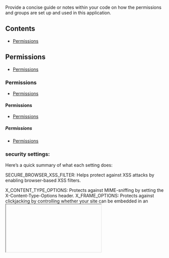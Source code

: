 Provide a concise guide or notes within your code on how the permissions and groups are set up and used in this application.

## Contents

- [Permissions](#permissions)

## Permissions

- [Permissions](#permissions)

### Permissions

- [Permissions](#permissions)

#### Permissions

- [Permissions](#permissions)

##### Permissions

- [Permissions](#permissions)


### security settings:

Here’s a quick summary of what each setting does:

SECURE_BROWSER_XSS_FILTER: Helps protect against XSS attacks by enabling browser-based XSS filters.

X_CONTENT_TYPE_OPTIONS: Protects against MIME-sniffing by setting the X-Content-Type-Options header.
X_FRAME_OPTIONS: Protects against clickjacking by controlling whether your site can be embedded in an <iframe>.

SECURE_SSL_REDIRECT: Prevents browsers from automatically redirecting to HTTPS.
SECURE_CONTENT_TYPE_NOSNIFF: Prevents browsers from guessing file types, reducing the risk of certain types of attacks.
